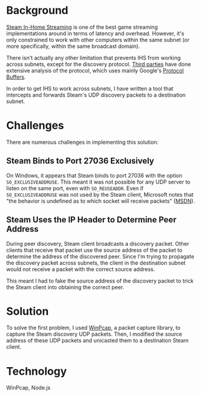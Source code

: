 # Background

[Steam In-Home Streaming](http://store.steampowered.com/streaming/) is one of the
best game streaming implementations around in terms of latency and overhead. However,
it's only constrained to work with other computers within the same subnet (or 
more specifically, within the same broadcast domain).

There isn't actually any other limitation that prevents IHS from working across
subnets, except for the discovery protocol. [Third parties](https://codingrange.com/blog/steam-in-home-streaming-discovery-protocol)
have done extensive analysis of the protocol, which uses mainly Google's
[Protocol Buffers](https://developers.google.com/protocol-buffers/).

In order to get IHS to work across subnets, I have written a tool that intercepts
and forwards Steam's UDP discovery packets to a destination subnet.

# Challenges

There are numerous challenges in implementing this solution:

## Steam Binds to Port 27036 Exclusively

On Windows, it appears that Steam binds to port 27036 with the option
`SO_EXCLUSIVEADDRUSE`. This meant it was not possible for any UDP server to 
listen on the same port, even with `SO_REUSEADDR`. Even if `SO_EXCLUSIVEADDRUSE`
was not used by the Steam client, Microsoft notes that "the behavior is undefined
as to which socket will receive packets" ([MSDN](https://msdn.microsoft.com/en-us/library/windows/desktop/cc150667(v=vs.85).aspx)).

## Steam Uses the IP Header to Determine Peer Address

During peer discovery, Steam client broadcasts a discovery packet. Other clients
that receive that packet use the source address of the packet to determine the
address of the discovered peer. Since I'm trying to propagate the discovery
packet across subnets, the client in the destination subnet would not receive
a packet with the correct source address.

This meant I had to fake the source address of the discovery packet to trick
the Steam client into obtaining the correct peer.

# Solution

To solve the first problem, I used [WinPcap](https://www.winpcap.org/), a packet
capture library, to capture the Steam discovery UDP packets. Then, I modified the
source address of these UDP packets and unicasted them to a destination Steam
client.

# Technology

WinPcap, Node.js
